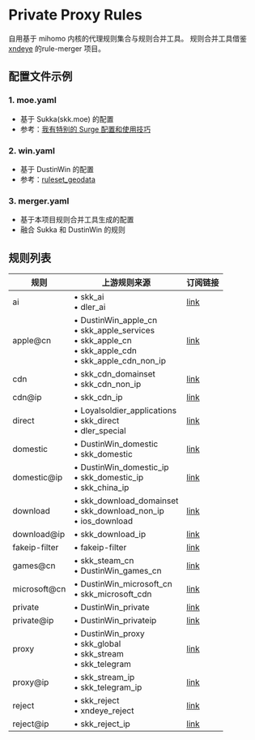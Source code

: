# Private Proxy Rules

自用基于 mihomo 内核的代理规则集合与规则合并工具。
规则合并工具借鉴 [xndeye](https://github.com/xndeye/rule-merger) 的rule-merger 项目。

## 配置文件示例

### 1. moe.yaml
- 基于 Sukka(skk.moe) 的配置
- 参考：[我有特别的 Surge 配置和使用技巧](https://blog.skk.moe/post/i-have-my-unique-surge-setup/)

### 2. win.yaml
- 基于 DustinWin 的配置
- 参考：[ruleset_geodata](https://github.com/DustinWin/ruleset_geodata)

### 3. merger.yaml
- 基于本项目规则合并工具生成的配置
- 融合 Sukka 和 DustinWin 的规则

## 规则列表

| 规则          | 上游规则来源 | 订阅链接 |
| ------------- | ------------ | -------- |
| ai            | • skk_ai<br>• dler_ai | [link](https://raw.githubusercontent.com/reddishJade/private_proxy/refs/heads/main/output/ai.yaml) |
| apple@cn      | • DustinWin_apple_cn<br>• skk_apple_services<br>• skk_apple_cn<br>• skk_apple_cdn<br>• skk_apple_cdn_non_ip | [link](https://raw.githubusercontent.com/reddishJade/private_proxy/refs/heads/main/output/apple@cn.yaml) |
| cdn           | • skk_cdn_domainset<br>• skk_cdn_non_ip | [link](https://raw.githubusercontent.com/reddishJade/private_proxy/refs/heads/main/output/cdn.yaml) |
| cdn@ip        | • skk_cdn_ip | [link](https://raw.githubusercontent.com/reddishJade/private_proxy/refs/heads/main/output/cdn@ip.yaml) |
| direct        | • Loyalsoldier_applications<br>• skk_direct<br>• dler_special | [link](https://raw.githubusercontent.com/reddishJade/private_proxy/refs/heads/main/output/direct.yaml) |
| domestic      | • DustinWin_domestic<br>• skk_domestic | [link](https://raw.githubusercontent.com/reddishJade/private_proxy/refs/heads/main/output/domestic.yaml) |
| domestic@ip   | • DustinWin_domestic_ip<br>• skk_domestic_ip<br>• skk_china_ip | [link](https://raw.githubusercontent.com/reddishJade/private_proxy/refs/heads/main/output/domestic@ip.yaml) |
| download      | • skk_download_domainset<br>• skk_download_non_ip<br>• ios_download | [link](https://raw.githubusercontent.com/reddishJade/private_proxy/refs/heads/main/output/download.yaml) |
| download@ip   | • skk_download_ip | [link](https://raw.githubusercontent.com/reddishJade/private_proxy/refs/heads/main/output/download@ip.yaml) |
| fakeip-filter | • fakeip-filter | [link](https://raw.githubusercontent.com/reddishJade/private_proxy/refs/heads/main/output/fakeip-filter.yaml) |
| games@cn      | • skk_steam_cn<br>• DustinWin_games_cn | [link](https://raw.githubusercontent.com/reddishJade/private_proxy/refs/heads/main/output/games@cn.yaml) |
| microsoft@cn  | • DustinWin_microsoft_cn<br>• skk_microsoft_cdn | [link](https://raw.githubusercontent.com/reddishJade/private_proxy/refs/heads/main/output/microsoft@cn.yaml) |
| private       | • DustinWin_private | [link](https://raw.githubusercontent.com/reddishJade/private_proxy/refs/heads/main/output/private.yaml) |
| private@ip    | • DustinWin_privateip | [link](https://raw.githubusercontent.com/reddishJade/private_proxy/refs/heads/main/output/private@ip.yaml) |
| proxy         | • DustinWin_proxy<br>• skk_global<br>• skk_stream<br>• skk_telegram | [link](https://raw.githubusercontent.com/reddishJade/private_proxy/refs/heads/main/output/proxy.yaml) |
| proxy@ip      | • skk_stream_ip<br>• skk_telegram_ip | [link](https://raw.githubusercontent.com/reddishJade/private_proxy/refs/heads/main/output/proxy@ip.yaml) |
| reject        | • skk_reject<br>• xndeye_reject | [link](https://raw.githubusercontent.com/reddishJade/private_proxy/refs/heads/main/output/reject.yaml) |
| reject@ip     | • skk_reject_ip | [link](https://raw.githubusercontent.com/reddishJade/private_proxy/refs/heads/main/output/reject@ip.yaml) |
